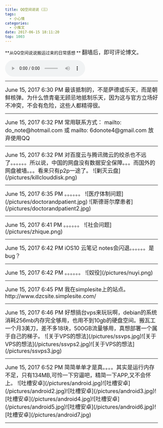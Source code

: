 ```yaml
---
title: QQ空间说说（三）
tags:
  - 小心情
categories:
  - 小推文
date: 2017-06-15 18:11:20
top: 1003
---
```


**从QQ空间说说搬运过来的日常感想 **
<font size=4>
翻墙后，即可评论博文。
</font>

<!--more-->

<audio 
controls="controls" name="media" style='width:264px' autoplay loop=true> 
<source src="/musics/wish.mp3">
</audio>


** *

<font size=4>
June 15, 2017 6:30 PM
最该抵制的，不是萨德或乐天，而是朝鲜核弹。为什么愤青毫无顾忌地抵制乐天，因为这与官方立场好不冲突，不会有危险，这些人都精得很。
</font>

* * *

<font size=4>
June 15, 2017 6:32 PM
常用联系方式： mailto: do_note@hotmail.com 或 mailto: 6donote4@gmail.com 放弃使用QQ
</font>

* * *

<font size=4>
June 15, 2017 6:32 PM
对百度云与腾讯微云的绞杀也不远了。。。。。。所以说，中国的网盘没有数据安全保障。。。而国外的网盘被墙。。。看来只有p2p一途了。
![剿灭云盘](/pictures/killclouddisk.png)
</font>

* * *

<font size=4>
June 15, 2017 6:35 PM
。。。。。。
![医疗体制问题](/pictures/doctorandpatient.jpg)
![斯德哥尔摩患者](/pictures/doctorandpatient2.jpg)
</font>

* * *

<font size=4>
June 15, 2017 6:41 PM
。。。。。。
![社会问题](/pictures/zhique.png)
</font>

* * *

<font size=4>
June 15, 2017 6:42 PM
iOS10 云笔记 notes会闪退。。。。。。是bug？
</font>

* * *

<font size=4>
June 15, 2017 6:42 PM
。。。。。。
![奴役](/pictures/nuyi.png)
</font>

* * *

<font size=4>
June 15, 2017 6:45 PM
我在simplesite上的站点。
http://www.dzcsite.simplesite.com/
</font>

* * *

<font size=4>
June 15, 2017 6:46 PM
好想搞台vps来玩玩啊，debian的系统消耗256mb内存完全够用，也用不到10gb的硬盘空间。搬瓦工一个月3美刀，差不多18块，500GB流量够用，真想部署一个属于自己的梯子。
![关于VPS的想法](/pictures/ssvps.jpg)![关于VPS的想法](/pictures/ssvps2.jpg)![关于VPS的想法](/pictures/ssvps3.jpg)
</font>

* * *

<font size=4>
June 15, 2017 6:52 PM
简简单单才是真。。。。其实是运行内存不足，只有134MB,可怜一下穷逼吧，精简一下APP,又不会怀上。
![吐槽安卓](/pictures/android.jpg)![吐槽安卓](/pictures/android2.jpg)![吐槽安卓](/pictures/android3.jpg)![吐槽安卓](/pictures/android4.jpg)![吐槽安卓](/pictures/android5.jpg)![吐槽安卓](/pictures/android6.jpg)![吐槽安卓](/pictures/android7.jpg)
</font>

* * *